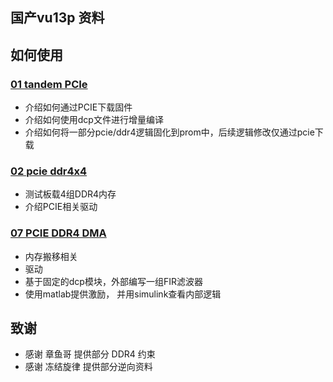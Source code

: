 
## 国产vu13p 资料

## 如何使用

### [01 tandem PCIe](./prj/01_mcap_led/readme.md)

* 介绍如何通过PCIE下载固件
* 介绍如何使用dcp文件进行增量编译
* 介绍如何将一部分pcie/ddr4逻辑固化到prom中，后续逻辑修改仅通过pcie下载


### [02 pcie ddr4x4](./prj/02_pcie_ddr4x4/readme.md)


* 测试板载4组DDR4内存
* 介绍PCIE相关驱动


### [07 PCIE DDR4 DMA](./prj/07_pcie_ddr4_dma/docs/readme.md)

* 内存搬移相关
* 驱动
* 基于固定的dcp模块，外部编写一组FIR滤波器
* 使用matlab提供激励， 并用simulink查看内部逻辑









## 致谢

* 感谢  章鱼哥  提供部分 DDR4 约束
* 感谢 冻结旋律 提供部分逆向资料
